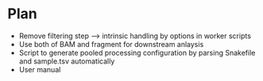 # Plan

- Remove filtering step --> intrinsic handling by options in worker scripts
- Use both of BAM and fragment for downstream anlaysis
- Script to generate pooled processing configuration by parsing Snakefile and sample.tsv automatically 
- User manual
